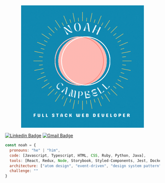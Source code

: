 <p align="center">
  <img src="images/NoahCampbellHeader.gif" width="400" height="auto" alt="animated" />
</p>

[![Linkedin Badge](https://img.shields.io/badge/-NoahlCampbell-blue?style=flat-square&logo=Linkedin&logoColor=white&link=https://www.linkedin.com/in/noah-l-campbell/)](https://www.linkedin.com/in/noah-l-campbell/)
[![Gmail Badge](https://img.shields.io/badge/-noahleecampbell@gmail.com-c14438?style=flat-square&logo=Gmail&logoColor=white&link=mailto:noahleecampbell@gmail.com)](mailto:noahleecampbell@gmail.com)

```javascript
const noah = {
  pronouns: "he" | "him",
  code: [Javascript, Typescript, HTML, CSS, Ruby, Python, Java],
  tools: [React, Redux, Node, Storybook, Styled-Components, Jest, Docker],
  architecture: ["atom design", "event-driven", "design system pattern"],
  challenge: ""
}
```
